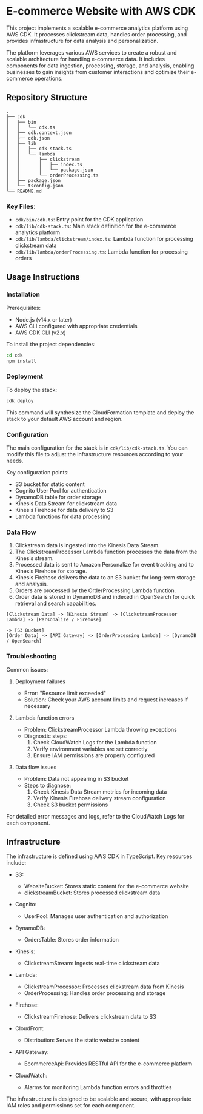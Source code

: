 # E-commerce Website with AWS CDK

This project implements a scalable e-commerce analytics platform using AWS CDK. It processes clickstream data, handles order processing, and provides infrastructure for data analysis and personalization.

The platform leverages various AWS services to create a robust and scalable architecture for handling e-commerce data. It includes components for data ingestion, processing, storage, and analysis, enabling businesses to gain insights from customer interactions and optimize their e-commerce operations.

## Repository Structure

```
.
├── cdk
│   ├── bin
│   │   └── cdk.ts
│   ├── cdk.context.json
│   ├── cdk.json
│   ├── lib
│   │   ├── cdk-stack.ts
│   │   └── lambda
│   │       ├── clickstream
│   │       │   ├── index.ts
│   │       │   └── package.json
│   │       └── orderProcessing.ts
│   ├── package.json
│   └── tsconfig.json
└── README.md
```

### Key Files:
- `cdk/bin/cdk.ts`: Entry point for the CDK application
- `cdk/lib/cdk-stack.ts`: Main stack definition for the e-commerce analytics platform
- `cdk/lib/lambda/clickstream/index.ts`: Lambda function for processing clickstream data
- `cdk/lib/lambda/orderProcessing.ts`: Lambda function for processing orders

## Usage Instructions

### Installation

Prerequisites:
- Node.js (v14.x or later)
- AWS CLI configured with appropriate credentials
- AWS CDK CLI (v2.x)

To install the project dependencies:

```bash
cd cdk
npm install
```

### Deployment

To deploy the stack:

```bash
cdk deploy
```

This command will synthesize the CloudFormation template and deploy the stack to your default AWS account and region.

### Configuration

The main configuration for the stack is in `cdk/lib/cdk-stack.ts`. You can modify this file to adjust the infrastructure resources according to your needs.

Key configuration points:
- S3 bucket for static content
- Cognito User Pool for authentication
- DynamoDB table for order storage
- Kinesis Data Stream for clickstream data
- Kinesis Firehose for data delivery to S3
- Lambda functions for data processing

### Data Flow

1. Clickstream data is ingested into the Kinesis Data Stream.
2. The ClickstreamProcessor Lambda function processes the data from the Kinesis stream.
3. Processed data is sent to Amazon Personalize for event tracking and to Kinesis Firehose for storage.
4. Kinesis Firehose delivers the data to an S3 bucket for long-term storage and analysis.
5. Orders are processed by the OrderProcessing Lambda function.
6. Order data is stored in DynamoDB and indexed in OpenSearch for quick retrieval and search capabilities.

```
[Clickstream Data] -> [Kinesis Stream] -> [ClickstreamProcessor Lambda] -> [Personalize / Firehose]
                                                                        -> [S3 Bucket]
[Order Data] -> [API Gateway] -> [OrderProcessing Lambda] -> [DynamoDB / OpenSearch]
```

### Troubleshooting

Common issues:
1. Deployment failures
   - Error: "Resource limit exceeded"
   - Solution: Check your AWS account limits and request increases if necessary

2. Lambda function errors
   - Problem: ClickstreamProcessor Lambda throwing exceptions
   - Diagnostic steps:
     1. Check CloudWatch Logs for the Lambda function
     2. Verify environment variables are set correctly
     3. Ensure IAM permissions are properly configured

3. Data flow issues
   - Problem: Data not appearing in S3 bucket
   - Steps to diagnose:
     1. Check Kinesis Data Stream metrics for incoming data
     2. Verify Kinesis Firehose delivery stream configuration
     3. Check S3 bucket permissions

For detailed error messages and logs, refer to the CloudWatch Logs for each component.

## Infrastructure

The infrastructure is defined using AWS CDK in TypeScript. Key resources include:

- S3:
  - WebsiteBucket: Stores static content for the e-commerce website
  - clickstreamBucket: Stores processed clickstream data

- Cognito:
  - UserPool: Manages user authentication and authorization

- DynamoDB:
  - OrdersTable: Stores order information

- Kinesis:
  - ClickstreamStream: Ingests real-time clickstream data

- Lambda:
  - ClickstreamProcessor: Processes clickstream data from Kinesis
  - OrderProcessing: Handles order processing and storage

- Firehose:
  - ClickstreamFirehose: Delivers clickstream data to S3

- CloudFront:
  - Distribution: Serves the static website content

- API Gateway:
  - EcommerceApi: Provides RESTful API for the e-commerce platform

- CloudWatch:
  - Alarms for monitoring Lambda function errors and throttles

The infrastructure is designed to be scalable and secure, with appropriate IAM roles and permissions set for each component.